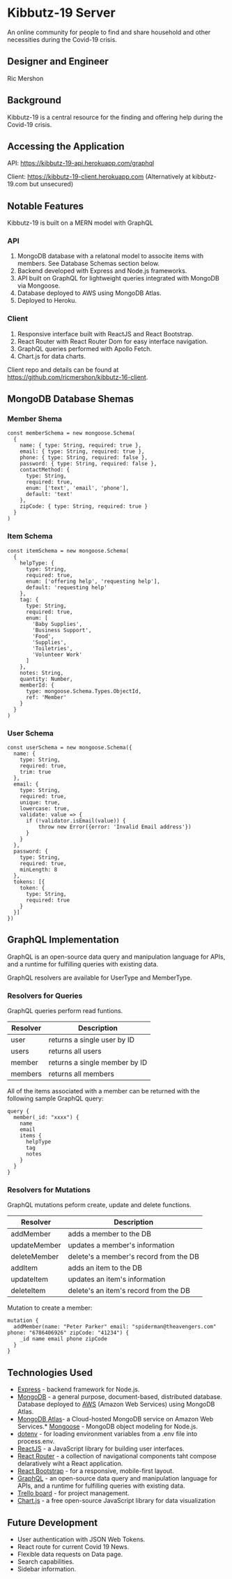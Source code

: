 # Kibbutz-19 Server
An online community for people to find and share household and other necessities during the Covid-19 crisis.

## Designer and Engineer
Ric Mershon

## Background
Kibbutz-19 is a central resource for the finding and offering help during the Covid-19 crisis.

## Accessing the Application

API: https://kibbutz-19-api.herokuapp.com/graphql

Client: https://kibbutz-19-client.herokuapp.com (Alternatively at kibbutz-19.com but unsecured)

## Notable Features

Kibbutz-19 is built on a MERN model with GraphQL

### API

1. MongoDB database with a relatonal model to associte items with members. See Database Schemas section below.
2. Backend developed with Express and Node.js frameworks.
3. API built on GraphQL for lightweight queries integrated with MongoDB via Mongoose.
4. Database deployed to AWS using MongoDB Atlas.
5. Deployed to Heroku.

### Client

1. Responsive interface built with ReactJS and React Bootstrap.
2. React Router with React Router Dom for easy interface navigation.
3. GraphQL queries performed with Apollo Fetch.
4. Chart.js for data charts.

Client repo and details can be found at https://github.com/ricmershon/kibbutz-16-client.

## MongoDB Database Shemas

### Member Shema
```
const memberSchema = new mongoose.Schema(
  {
    name: { type: String, required: true },
    email: { type: String, required: true },
    phone: { type: String, required: false },
    password: { type: String, required: false },
    contactMethod: {
      type: String,
      required: true,
      enum: ['text', 'email', 'phone'],
      default: 'text'
    },
    zipCode: { type: String, required: true }
  }
)
```
### Item Schema
```
const itemSchema = new mongoose.Schema(
  {
    helpType: {
      type: String,
      required: true,
      enum: ['offering help', 'requesting help'],
      default: 'requesting help'
    },
    tag: {
      type: String,
      required: true,
      enum: [
        'Baby Supplies',
        'Business Support',
        'Food',
        'Supplies',
        'Toiletries',
        'Volunteer Work'
      ]
    },
    notes: String,
    quantity: Number,
    memberId: {
      type: mongoose.Schema.Types.ObjectId,
      ref: 'Member'
    }
  }
)
```
### User Schema
```
const userSchema = new mongoose.Schema({
  name: {
    type: String,
    required: true,
    trim: true
  },
  email: {
    type: String,
    required: true,
    unique: true,
    lowercase: true,
    validate: value => {
      if (!validator.isEmail(value)) {
          throw new Error({error: 'Invalid Email address'})
      }
    }
  },
  password: {
    type: String,
    required: true,
    minLength: 8
  },
  tokens: [{
    token: {
      type: String,
      required: true
    }
  }]
})
```

## GraphQL Implementation
GraphQL is an open-source data query and manipulation language for APIs, and a runtime for fulfilling queries with existing data.

GraphQL resolvers are available for UserType and MemberType.

### Resolvers for Queries

GraphQL queries perform read funtions.

| Resolver | Description |
| -------- |-------------|
| user | returns a single user by ID |
| users | returns all users |
| member | returns a single member by ID |
| members | returns all members |

All of the items associated with a member can be returned with the following sample GraphQL query:

```
query {
  member(_id: "xxxx") {
    name
    email
    items {
      helpType
      tag
      notes
    }
  }
}
```

### Resolvers for Mutations

GraphQL mutations peform create, update and delete functions.

| Resolver | Description |
| -------- |-------------|
| addMember | adds a member to the DB |
| updateMember | updates a member's information |
| deleteMember | delete's a member's record from the DB |
| addItem | adds an item to the DB |
| updateItem | updates an item's information |
| deleteItem | delete's an item's record from the DB |

Mutation to create a member:
```
mutation {
  addMember(name: "Peter Parker" email: "spiderman@theavengers.com" phone: "6786406926" zipCode: "41234") {
    _id name email phone zipCode
  }
}
```

## Technologies Used

* [Express](https://expressjs.com/) - backend framework for Node.js.
* [MongoDB](https://www.mongodb.com/) - a general purpose, document-based, distributed database. Database deployed to [AWS](https://aws.amazon.com/) (Amazon Web Services) using MongoDB Atlas.
* [MongoDB Atlas](https://www.mongodb.com/cloud/atlas/lp/try2?utm_source=google&utm_campaign=gs_americas_united%20states_search_brand_atlas_desktop&utm_term=mongodb%20atlas&utm_medium=cpc_paid_search&utm_ad=e&gclid=Cj0KCQjwm9D0BRCMARIsAIfvfIaIxOPcBQe1bbgFezxEHNG19vC0mGsB2KWV2SHkLaYK4bIB0M8suPgaAk7KEALw_wcB)- a Cloud-hosted MongoDB service on Amazon Web Services.* [Mongoose](https://mongoosejs.com/) - MongoDB object modeling for Node.js.
* [dotenv](https://www.npmjs.com/package/dotenv) - for loading environment variables from a .env file into process.env.
* [ReactJS](https://reactjs.org/) - a JavaScript library for building user interfaces.
* [React Router](https://reacttraining.com/react-router/) - a collection of navigational components taht compose delaratively wiht a React application.
* [React Bootstrap](https://react-bootstrap.github.io/) - for a responsive, mobile-first layout.
* [GraphQL](https://www.graphql.com/) - an open-source data query and manipulation language for APIs, and a runtime for fulfilling queries with existing data.
* [Trello board](https://trello.com/b/AKxShGdp/kibbutz-19) - for project management.
* [Chart.js](https://www.chartjs.org/) - a free open-source JavaScript library for data visualization

## Future Development
* User authentication with JSON Web Tokens.
* React route for current Covid 19 News.
* Flexible data requests on Data page.
* Search capabilities.
* Sidebar information.
